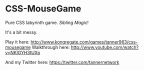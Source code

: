 CSS-MouseGame
=============

Pure CSS labyrinth game. *Sibling Magic*!

It's a bit messy.

Play it here: http://www.kongregate.com/games/tanner963/css-mousegame
Walkthrough here: http://www.youtube.com/watch?v=NKIGYH3tUXo

And my Twitter here: https://twitter.com/tannernetwork